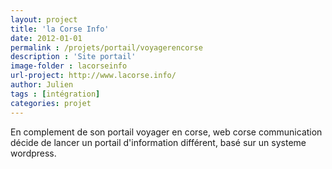 ```yaml
---
layout: project
title: 'la Corse Info'
date: 2012-01-01
permalink : /projets/portail/voyagerencorse
description : 'Site portail'
image-folder : lacorseinfo
url-project: http://www.lacorse.info/
author: Julien
tags : [intégration]
categories: projet
---
```


En complement de son portail voyager en corse, web corse communication décide de lancer un portail d'information différent, basé sur un systeme wordpress.